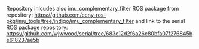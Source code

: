 Repository inlcudes also imu_complementary_filter ROS package from repository: https://github.com/ccny-ros-pkg/imu_tools/tree/indigo/imu_complementary_filter and link to the serial ROS package repository: https://github.com/wjwwood/serial/tree/683e12d2f6a26c80bfa07f276845be618237ae5b
